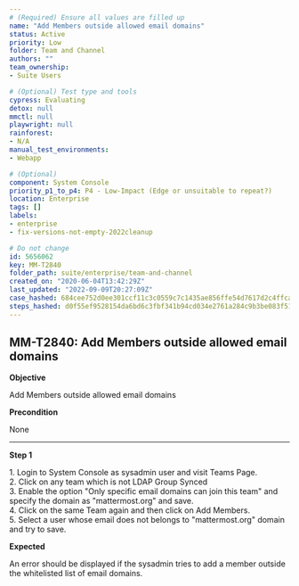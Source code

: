 ```yaml
---
# (Required) Ensure all values are filled up
name: "Add Members outside allowed email domains"
status: Active
priority: Low
folder: Team and Channel
authors: ""
team_ownership: 
- Suite Users

# (Optional) Test type and tools
cypress: Evaluating
detox: null
mmctl: null
playwright: null
rainforest: 
- N/A
manual_test_environments: 
- Webapp

# (Optional)
component: System Console
priority_p1_to_p4: P4 - Low-Impact (Edge or unsuitable to repeat?)
location: Enterprise
tags: []
labels: 
- enterprise
- fix-versions-not-empty-2022cleanup

# Do not change
id: 5656062
key: MM-T2840
folder_path: suite/enterprise/team-and-channel
created_on: "2020-06-04T13:42:29Z"
last_updated: "2022-09-09T20:27:09Z"
case_hashed: 684cee752d0ee301ccf11c3c0559c7c1435ae856ffe54d7617d2c4ffcac5ed460e9039bc357e34a5039af23147373123
steps_hashed: d0f55ef9528154da6bd6c3fbf341b94cd034e2761a284c9b3be083f511cf3cf32db831533b4ad9b820b9c626a02dee77
---
```


## MM-T2840: Add Members outside allowed email domains

**Objective**

Add Members outside allowed email domains

**Precondition**

None

---

**Step 1**

1\. Login to System Console as sysadmin user and visit Teams Page.\
2\. Click on any team which is not LDAP Group Synced\
3\. Enable the option "Only specific email domains can join this team" and specify the domain as "mattermost.org" and save.\
4\. Click on the same Team again and then click on Add Members.\
5\. Select a user whose email does not belongs to "mattermost.org" domain and try to save.

**Expected**

An error should be displayed if the sysadmin tries to add a member outside the whitelisted list of email domains.
